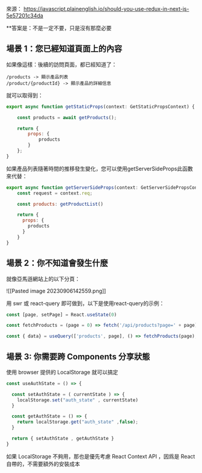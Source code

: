 來源：
https://javascript.plainenglish.io/should-you-use-redux-in-next-js-5e57201c34da

**答案是：不是一定不要，只是沒有那麼必要

## 場景 1：您已經知道頁面上的內容

如果像這樣：後續的訪問頁面，都已經知道了：

```
/products -> 顯示產品列表
/product/{productId} -> 顯示產品的詳細信息
```

就可以取得到：

```js
export async function getStaticProps(context: GetStaticPropsContext) {

    const products = await getProducts();

    return {
        props: {
            products
        }
    };
}
```

如果產品列表隨著時間的推移發生變化，您可以使用getServerSideProps此函數來代替：

```js
export async function getServerSideProps(context: GetServerSidePropsContext) {
    const request = context.req;

    const products: getProductList()

    return {
      props: {
        products
      }
    }
}
```

## 場景 2：你不知道會發生什麼
就像亞馬遜網站上的以下分頁：

![[Pasted image 20230906142559.png]]

用 swr 或 react-query 即可做到，以下是使用react-query的示例：

```js
const [page, setPage] = React.useState(0)

const fetchProducts = (page = 0) => fetch('/api/products?page=' + page).then((res) => res.json())

const { data} = useQuery(['products', page], () => fetchProducts(page), { keepPreviousData : true })
```

## 場景 3: 你需要跨 Components 分享狀態

使用 browser 提供的 LocalStorage 就可以搞定

```js
const useAuthState = () => {

  const setAuthState = ( currentState ) => {
    localStorage.set("auth_state" , currentState)
  }

  const getAuthState = () => {
    return localStorage.get("auth_state" ,false);
  }

  return { setAuthState , getAuthState }
}
```

如果 LocalStorage 不夠用，那也是優先考慮 React Context API ，因爲是 React 自帶的，不需要額外的安裝成本


